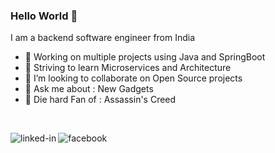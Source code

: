 ### Hello World 👋
I am a backend software engineer from India
- 🔭 Working on multiple projects using Java and SpringBoot
- 🌱 Striving to learn Microservices and Architecture
- 👯 I’m looking to collaborate on Open Source projects
- 💬 Ask me about : New Gadgets
- 💙 Die hard Fan of : Assassin's Creed
<br>

[<img align="left" alt="linked-in" src="https://img.shields.io/badge/linkedin-%230077B5.svg?&style=for-the-badge&logo=linkedin&logoColor=white" />](https://www.linkedin.com/in/anuragjanbandhu/)
[<img align="left" alt="facebook" src="https://img.shields.io/badge/facebook-%231877F2.svg?&style=for-the-badge&logo=facebook&logoColor=white" />](https://www.facebook.com/anuragscreed/)


<br>
<br>
